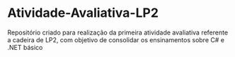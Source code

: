 # Atividade-Avaliativa-LP2
Repositório criado para realização da primeira atividade avaliativa referente a cadeira de LP2, com objetivo de consolidar os ensinamentos sobre C# e .NET básico
